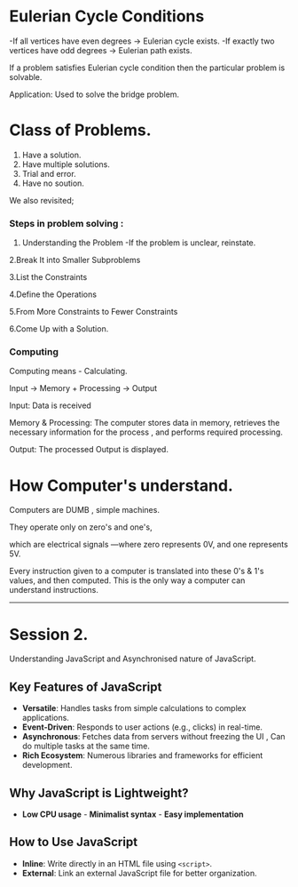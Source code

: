 # Eulerian Cycle Conditions

-If all vertices have even degrees → Eulerian cycle exists.
-If exactly two vertices have odd degrees → Eulerian path exists.

If a problem satisfies Eulerian cycle condition then the particular problem is solvable.

Application: Used to solve the bridge problem.

# Class of Problems.
1. Have a solution.
2. Have multiple solutions.
3. Trial and error.
4. Have no soution.

We also revisited;

### Steps in problem solving :

1. Understanding the Problem 
 -If the problem is unclear, reinstate.

2.Break It into Smaller Subproblems

3.List the Constraints

4.Define the Operations

5.From More Constraints to Fewer Constraints

6.Come Up with a Solution.


### Computing 
Computing means - Calculating.

Input → Memory + Processing → Output

Input: Data is received

Memory & Processing: The computer stores data in memory, 
retrieves the necessary information for the process ,
 and performs required processing.

Output: The processed Output is displayed.

# How Computer's understand.
Computers are DUMB , simple machines.

They operate only on zero's and one's, 

which are electrical signals —where zero represents 0V, and one represents 5V.

Every instruction given to a computer is translated into these 0's & 1's values, and then computed.
This is the only way a computer can understand instructions.

---

# Session 2. 

 Understanding JavaScript and Asynchronised nature of JavaScript.


## Key Features of JavaScript

- **Versatile**: Handles tasks from simple calculations to complex applications.
- **Event-Driven**: Responds to user actions (e.g., clicks) in real-time.
- **Asynchronous**: Fetches data from servers without freezing the UI , Can do multiple tasks at the same time.
- **Rich Ecosystem**: Numerous libraries and frameworks for efficient development.


## Why JavaScript is Lightweight?
- **Low CPU usage** - **Minimalist syntax** - **Easy implementation**


## How to Use JavaScript
- **Inline**: Write directly in an HTML file using `<script>`.
- **External**: Link an external JavaScript file for better organization. <script src=" file_name.js">


## Output Methods:
```javascript
document.getElementById("id1").innerHTML = "hi";
console.log("Message");
document.write("Text");
window.alert("Alert!");
window.print();
window.prompt("Enter a value:");
```


## JavaScript Basics
### Variables
Declared using 
- `var` (global scope), 

- `let`, or `const` (block scope).

#### Ternary Operator

condition ? expression_if_true : expression_if_false

```javascript
let age = 60;
let res = (age > 59) ? "Adult" : "Not Adult";
```

---

## Asynchronous JavaScript
Enables non-blocking execution for better performance, responsiveness, and concurrent operations.

### Synchronous vs Asynchronous
- **Synchronous** → Tasks execute one after another (blocking).
- **Asynchronous** → Tasks run independently (non-blocking).

JavaScript is single-threaded and synchronous but can appear asynchronous via:
- **Callbacks** (Function inside another function)
- **Promises** (Avoids callback hell)
- **Async/Await** (Cleaner syntax for Promises)

### Methods
- **Using Callbacks**       - **Using Promises**

#### Callback (Function inside a function)
```javascript
function firstFunction(callback) {
  console.log("Step 1");
  callback();
}
function secondFunction() {
  console.log("Step 2");
}
firstFunction(secondFunction);
```
❌ **Callback Hell** → Too many nested callbacks lead to unreadable code.

### Promises
Invented to solve callback hell and better handle tasks.
```javascript
new Promise((resolve, reject) => { code });
.then() // Success
.catch() // Failure
.finally();
```


#### Promise States
- **Pending** → Initial state (neither fulfilled nor rejected).
- **Resolved (Fulfilled)** → Operation completed successfully.
- **Rejected** → Operation failed.

```javascript
.then() // Runs on success
.catch() // Runs on failure
.finally() // Runs regardless
```

### Async / Await
A better way to write promises, making code cleaner.


### Promises vs Async/Await
#### Promise

Example: 

```javascript

function toppings_choice (){
  return new Promise((resolve,reject)=>{
    setTimeout(()=>{

      resolve( console.log("which topping would you love?") )

    },3000)
  })
}

```
#### Async/Await
```javascript
async function kitchen(){

  console.log("A")
  console.log("B")
  console.log("C")

  await toppings_choice()

  console.log("D")
  console.log("E")

}

// Trigger the function

kitchen();
```
### Array manipulation. 
- to add, remove, and find items in an array

push() – Adds an element to the end of an array

pop() – Removes the last element from an array

slice() – slice(start, end) 

includes() - to check if an array contains a specific element


## Conclusion:

Today, I learned about the asynchronous nature of JavaScript and different methods for handling asynchronus. 
I also practiced writing functions, using identifiers (IDs) in an HTML file, 
and linking them to a JavaScript file to display content on the screen. 

I learned about array manipulation using methods like push, pop, and slice, along with examples to understand their functionality.
